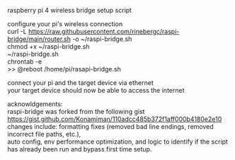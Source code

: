raspberry pi 4 wireless bridge setup script  
  
configure your pi's wireless connection  
curl -L https://raw.githubusercontent.com/rinebergc/raspi-bridge/main/router.sh -o ~/raspi-bridge.sh  
chmod +x ~/raspi-bridge.sh  
~/raspi-bridge.sh  
chrontab -e  
\>> @reboot /home/pi/rasapi-bridge.sh
    
connect your pi and the target device via ethernet  
your target device should now be able to access the internet
  
acknowldgements:  
raspi-bridge was forked from the following gist  
https://gist.github.com/Konamiman/110adcc485b372f1aff000b4180e2e10  
changes include: formatting fixes (removed bad line endings, removed incorrect file paths, etc.),  
auto config, env performance optimization, and logic to identify if the script has already been run and bypass first time setup.  

